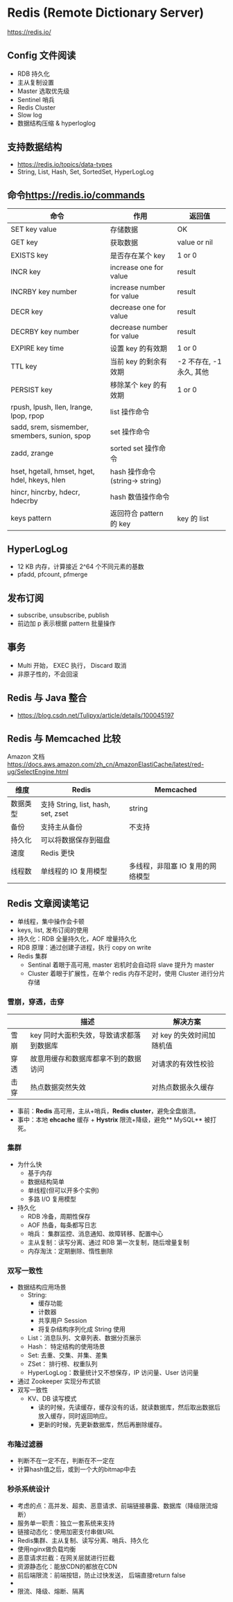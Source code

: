 # Redis (Remote Dictionary Server)

<https://redis.io/>

## Config 文件阅读

- RDB 持久化
- 主从复制设置
- Master 选取优先级
- Sentinel 哨兵
- Redis Cluster
- Slow log
- 数据结构压缩 & hyperloglog

## 支持数据结构

- <https://redis.io/topics/data-types>
- String, List, Hash, Set, SortedSet, HyperLogLog

## 命令<https://redis.io/commands>

| 命令                                          | 作用                           | 返回值                   |
| --------------------------------------------- | ------------------------------ | ------------------------ |
| SET key value                                 | 存储数据                       | OK                       |
| GET key                                       | 获取数据                       | value or nil             |
| EXISTS key                                    | 是否存在某个 key               | 1 or 0                   |
| INCR key                                      | increase one for value         | result                   |
| INCRBY key number                             | increase number for value      | result                   |
| DECR key                                      | decrease one for value         | result                   |
| DECRBY key number                             | decrease number for value      | result                   |
| EXPIRE key time                               | 设置 key 的有效期              | 1 or 0                   |
| TTL key                                       | 当前 key 的剩余有效期          | -2 不存在, -1 永久, 其他 |
| PERSIST key                                   | 移除某个 key 的有效期          | 1 or 0                   |
| rpush, lpush, llen, lrange, lpop, rpop        | list 操作命令                  |                          |
| sadd, srem, sismember, smembers, sunion, spop | set 操作命令                   |                          |
| zadd, zrange                                  | sorted set 操作命令            |                          |
| hset, hgetall, hmset, hget, hdel, hkeys, hlen | hash 操作命令(string-> string) |                          |
| hincr, hincrby, hdecr, hdecrby                | hash 数值操作命令              |                          |
| keys pattern                                  | 返回符合 pattern 的 key        | key 的 list              |

## HyperLogLog

- 12 KB 内存，计算接近 2^64 个不同元素的基数
- pfadd, pfcount, pfmerge

## 发布订阅

- subscribe, unsubscribe, publish
- 前边加 p 表示根据 pattern 批量操作

## 事务

- Multi 开始， EXEC 执行， Discard 取消
- 非原子性的，不会回滚

## Redis 与 Java 整合

- <https://blog.csdn.net/Tulipyx/article/details/100045197>

## Redis 与 Memcached 比较

Amazon 文档<https://docs.aws.amazon.com/zh_cn/AmazonElastiCache/latest/red-ug/SelectEngine.html>

| 维度     | Redis                              | Memcached                        |
| -------- | ---------------------------------- | -------------------------------- |
| 数据类型 | 支持 String, list, hash, set, zset | string                           |
| 备份     | 支持主从备份                       | 不支持                           |
| 持久化   | 可以将数据保存到磁盘               |                                  |
| 速度     | Redis 更快                         |                                  |
| 线程数   | 单线程的 IO 复用模型               | 多线程，非阻塞 IO 复用的网络模型 |

## Redis 文章阅读笔记

- 单线程，集中操作会卡顿
- keys, list, 发布订阅的使用
- 持久化：RDB 全量持久化，AOF 增量持久化
- RDB 原理：通过创建子进程，执行 copy on write
- Redis 集群
  - Sentinal 着眼于高可用, master 宕机时会自动将 slave 提升为 master
  - Cluster 着眼于扩展性，在单个 redis 内存不足时，使用 Cluster 进行分片存储

### 雪崩，穿透，击穿

|      | 描述                                     | 解决方案                  |
| ---- | ---------------------------------------- | ------------------------- |
| 雪崩 | key 同时大面积失效，导致请求都落到数据库 | 对 key 的失效时间加随机值 |
| 穿透 | 故意用缓存和数据库都拿不到的数据访问     | 对请求的有效性校验        |
| 击穿 | 热点数据突然失效                         | 对热点数据永久缓存        |

- 事前：**Redis** 高可用，主从+哨兵，**Redis cluster**，避免全盘崩溃。
- 事中：本地 **ehcache** 缓存 + **Hystrix** 限流+降级，避免** MySQL** 被打死。

### 集群

- 为什么快
  - 基于内存
  - 数据结构简单
  - 单线程(但可以开多个实例)
  - 多路 I/O 复用模型
- 持久化
  - RDB 冷备，周期性保存
  - AOF 热备，每条都写日志
  - 哨兵： 集群监控、消息通知、故障转移、配置中心
  - 主从复制：读写分离、通过 RDB 第一次复制，随后增量复制
  - 内存淘汰：定期删除、惰性删除

### 双写一致性

- 数据结构应用场景
  - String:
    - 缓存功能
    - 计数器
    - 共享用户 Session
    - 将复杂结构序列化成 String 使用
  - List：消息队列、文章列表、数据分页展示
  - Hash： 特定结构的使用场景
  - Set: 去重、交集、并集、差集
  - ZSet： 排行榜、权重队列
  - HyperLogLog：数量统计又不想保存，IP 访问量、User 访问量
- 通过 Zookeeper 实现分布式锁
- 双写一致性
  - KV、DB 读写模式
    - 读的时候，先读缓存，缓存没有的话，就读数据库，然后取出数据后放入缓存，同时返回响应。
    - 更新的时候，先更新数据库，然后再删除缓存。

### 布隆过滤器

- 判断不在一定不在，判断在不一定在
- 计算hash值之后，或到一个大的bitmap中去

### 秒杀系统设计

- 考虑的点：高并发、超卖、恶意请求、前端链接暴露、数据库（降级限流熔断）
- 服务单一职责：独立一套系统来支持
- 链接动态化：使用加密支付串做URL
- Redis集群、主从复制、读写分离、哨兵、持久化
- 使用nginx做负载均衡
- 恶意请求拦截：在网关层就进行拦截
- 资源静态化：能放CDN的都放在CDN
- 前后端限流：前端按钮，防止过快发送， 后端直接return false
- 
- 限流、降级、熔断、隔离

